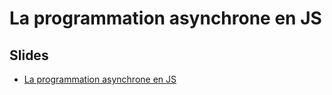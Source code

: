 # La programmation asynchrone en JS

## Slides

* [La programmation asynchrone en JS](https://slides.com/drazik/programmation-web-client-riche-la-programmation-asynchrone-en-js)

